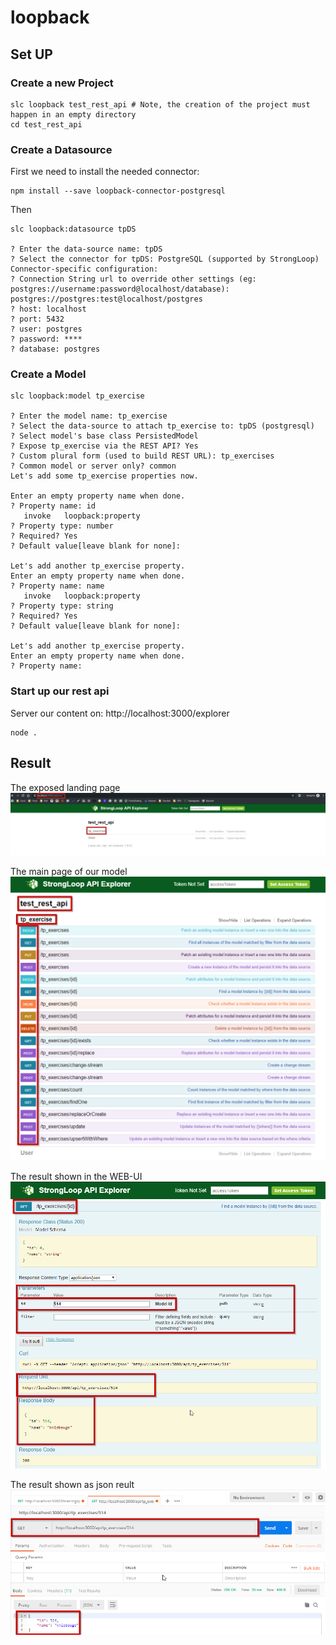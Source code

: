 # loopback

## Set UP

### Create a new Project

``` shell
slc loopback test_rest_api # Note, the creation of the project must happen in an empty directory
cd test_rest_api
```

### Create a Datasource

First we need to install the needed connector:

``` shell
npm install --save loopback-connector-postgresql
``` 

Then

``` shell
slc loopback:datasource tpDS

? Enter the data-source name: tpDS
? Select the connector for tpDS: PostgreSQL (supported by StrongLoop)
Connector-specific configuration:
? Connection String url to override other settings (eg: postgres://username:password@localhost/database): postgres://postgres:test@localhost/postgres
? host: localhost
? port: 5432
? user: postgres
? password: ****
? database: postgres
```

### Create a Model

``` shell
slc loopback:model tp_exercise

? Enter the model name: tp_exercise
? Select the data-source to attach tp_exercise to: tpDS (postgresql)
? Select model's base class PersistedModel
? Expose tp_exercise via the REST API? Yes
? Custom plural form (used to build REST URL): tp_exercises
? Common model or server only? common
Let's add some tp_exercise properties now.

Enter an empty property name when done.
? Property name: id
   invoke   loopback:property
? Property type: number
? Required? Yes
? Default value[leave blank for none]:

Let's add another tp_exercise property.
Enter an empty property name when done.
? Property name: name
   invoke   loopback:property
? Property type: string
? Required? Yes
? Default value[leave blank for none]:

Let's add another tp_exercise property.
Enter an empty property name when done.
? Property name:
```

### Start up our rest api

Server our content on: http://localhost:3000/explorer

``` shell
node .
```


## Result

The exposed landing page
![alt text](https://raw.githubusercontent.com/jkbngl/loopback/master/images/landing_page.png)

The main page of our model
![alt text](https://raw.githubusercontent.com/jkbngl/loopback/master/images/main_page.png	)

The result shown in the WEB-UI
![alt text](https://raw.githubusercontent.com/jkbngl/loopback/master/images/result.png)

The result shown as json reult
![alt text](https://raw.githubusercontent.com/jkbngl/loopback/master/images/production_result.png)

